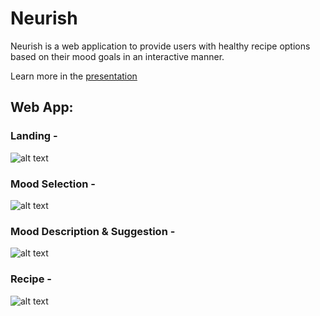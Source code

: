# Neurish

Neurish is a web application to provide users with healthy recipe options based on their mood goals in an interactive manner.

Learn more in the [presentation](https://github.com/justinhodev/neurish/blob/master/Neurish%20-%20Presentation.pdf)

## Web App:

### Landing -
![alt text](https://github.com/justinhodev/neurish/blob/master/screenshots/Home%20Page.PNG "Landing Page")

### Mood Selection -
![alt text](https://github.com/justinhodev/neurish/blob/master/screenshots/Mood%20Selection%20Page.PNG "Mood Selector")

### Mood Description & Suggestion -
![alt text](https://github.com/justinhodev/neurish/blob/master/screenshots/Sample%20Feeling%20Page.PNG "Balanced Feeling")

### Recipe -
![alt text](https://github.com/justinhodev/neurish/blob/master/screenshots/Sample%20Recipe%20Page.PNG "Recipe")
